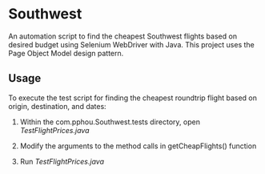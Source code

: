 # Southwest
An automation script to find the cheapest Southwest flights based on desired budget using Selenium WebDriver with Java. This project uses the Page Object Model design pattern.

## Usage
To execute the test script for finding the cheapest roundtrip flight based on origin, destination, and dates:

1) Within the com.pphou.Southwest.tests directory, open <i>TestFlightPrices.java</i> 

2) Modify the arguments to the method calls in getCheapFlights() function

3) Run <i>TestFlightPrices.java</i> 
